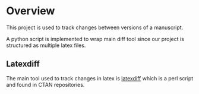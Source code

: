 # Overview
This project is used to track changes between versions of a manuscript.

A python script is implemented to wrap main diff tool since our
project is structured as multiple latex files.

## Latexdiff

The main tool used to track changes in latex is
[latexdiff](https://www.ctan.org/tex-archive/support/latexdiff) which
is a perl script and found in CTAN repositories.


